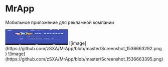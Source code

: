 # MrApp
Мобильное приложение для рекламной компании

<img src="https://github.com/zSXA/MrApp/blob/master/Screenshot_1536663282.png" width="200" height="50"/>
![image](https://github.com/zSXA/MrApp/blob/master/Screenshot_1536663292.png)
![image](https://github.com/zSXA/MrApp/blob/master/Screenshot_1536663395.png)
